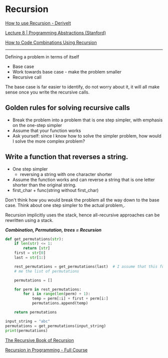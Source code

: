 # Recursion

[How to use Recursion - DeriveIt](https://deriveit.org/coding/recursion/how-to-use-recursion-215)

[](https://medium.com/@daniel.oliver.king/getting-started-with-recursion-f89f57c5b60e)

[](https://medium.com/@daniel.oliver.king/learning-to-think-with-recursion-part-2-887bd4c41274#.miz09qwck)

[](https://web.stanford.edu/class/archive/cs/cs106b/cs106b.1126/lectures/08/Slides08.pdf)

[Lecture 8 | Programming Abstractions (Stanford)](https://www.youtube.com/watch?v=gl3emqCuueQ)

[How to Code Combinations Using Recursion](https://www.youtube.com/watch?v=NA2Oj9xqaZQ)

---

Defining a problem in terms of itself

- Base case
- Work towards base case - make the problem smaller
- Recursive call

The base case is far easier to identify, do not worry about it, it will all make sense once you write the recursive calls.

## Golden rules for solving recursive calls

- Break the problem into a problem that is one step simpler, with emphasis on the one-step simpler
- Assume that your function works
- Ask yourself: since I know how to solve the simpler problem, how would I solve the more complex problem?

## Write a function that reverses a string.

- One step simpler
    - reversing a string with one character shorter
- Assume the function works and can reverse a string that is one letter shorter than the original string.
- first_char + func(string without first_char)

Don't think how you would break the problem all the way down to the base case. Think about one step simpler to the actual problem,.

Recursion implicitly uses the stack, hence all-recursive approaches can be rewritten using a stack.

***Combination, Permutation, trees = Recursion***

```python
def get_permutations(str):
    if len(str) <= 1:
        return [str]
    first = str[0]
    last = str[1:]

    rest_permutations = get_permutations(last)  # I assume that this function returns
    # me the list of permutations

    permutations = []

    for perm in rest_permutations:
        for i in range(len(perm) + 1):
            temp = perm[:i] + first + perm[i:]
            permutations.append(temp)

    return permutations

input_string = "abc"
permutations = get_permutations(input_string)
print(permutations)
```

[The Recursive Book of Recursion](https://inventwithpython.com/recursion/)

[Recursion in Programming - Full Course](https://www.youtube.com/watch?si=hTP07XNhJi0eMFox&v=IJDJ0kBx2LM&feature=youtu.be)